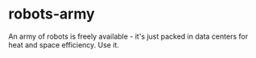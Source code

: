 # robots-army
An army of robots is freely available - it's just packed in data centers for heat and space efficiency. Use it.
